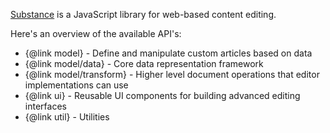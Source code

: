 [Substance](https://github.com/substance/substance) is a JavaScript library for web-based content editing. 

Here's an overview of the available API's:

* {@link model} - Define and manipulate custom articles based on data
* {@link model/data} - Core data representation framework
* {@link model/transform} - Higher level document operations that editor implementations can use
* {@link ui} - Reusable UI components for building advanced editing interfaces
* {@link util} - Utilities
